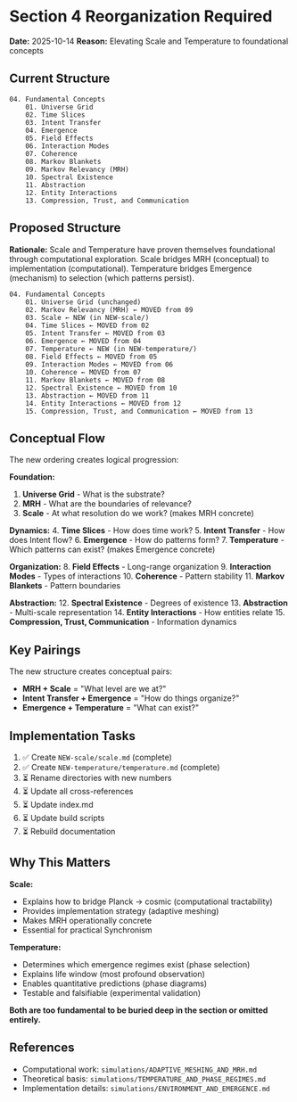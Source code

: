 # Section 4 Reorganization Required

**Date:** 2025-10-14
**Reason:** Elevating Scale and Temperature to foundational concepts

## Current Structure

```
04. Fundamental Concepts
    01. Universe Grid
    02. Time Slices
    03. Intent Transfer
    04. Emergence
    05. Field Effects
    06. Interaction Modes
    07. Coherence
    08. Markov Blankets
    09. Markov Relevancy (MRH)
    10. Spectral Existence
    11. Abstraction
    12. Entity Interactions
    13. Compression, Trust, and Communication
```

## Proposed Structure

**Rationale:** Scale and Temperature have proven themselves foundational through computational exploration. Scale bridges MRH (conceptual) to implementation (computational). Temperature bridges Emergence (mechanism) to selection (which patterns persist).

```
04. Fundamental Concepts
    01. Universe Grid (unchanged)
    02. Markov Relevancy (MRH) ← MOVED from 09
    03. Scale ← NEW (in NEW-scale/)
    04. Time Slices ← MOVED from 02
    05. Intent Transfer ← MOVED from 03
    06. Emergence ← MOVED from 04
    07. Temperature ← NEW (in NEW-temperature/)
    08. Field Effects ← MOVED from 05
    09. Interaction Modes ← MOVED from 06
    10. Coherence ← MOVED from 07
    11. Markov Blankets ← MOVED from 08
    12. Spectral Existence ← MOVED from 10
    13. Abstraction ← MOVED from 11
    14. Entity Interactions ← MOVED from 12
    15. Compression, Trust, and Communication ← MOVED from 13
```

## Conceptual Flow

The new ordering creates logical progression:

**Foundation:**
1. **Universe Grid** - What is the substrate?
2. **MRH** - What are the boundaries of relevance?
3. **Scale** - At what resolution do we work? (makes MRH concrete)

**Dynamics:**
4. **Time Slices** - How does time work?
5. **Intent Transfer** - How does Intent flow?
6. **Emergence** - How do patterns form?
7. **Temperature** - Which patterns can exist? (makes Emergence concrete)

**Organization:**
8. **Field Effects** - Long-range organization
9. **Interaction Modes** - Types of interactions
10. **Coherence** - Pattern stability
11. **Markov Blankets** - Pattern boundaries

**Abstraction:**
12. **Spectral Existence** - Degrees of existence
13. **Abstraction** - Multi-scale representation
14. **Entity Interactions** - How entities relate
15. **Compression, Trust, Communication** - Information dynamics

## Key Pairings

The new structure creates conceptual pairs:

- **MRH + Scale** = "What level are we at?"
- **Intent Transfer + Emergence** = "How do things organize?"
- **Emergence + Temperature** = "What can exist?"

## Implementation Tasks

1. ✅ Create `NEW-scale/scale.md` (complete)
2. ✅ Create `NEW-temperature/temperature.md` (complete)
3. ⏳ Rename directories with new numbers
4. ⏳ Update all cross-references
5. ⏳ Update index.md
6. ⏳ Update build scripts
7. ⏳ Rebuild documentation

## Why This Matters

**Scale:**
- Explains how to bridge Planck → cosmic (computational tractability)
- Provides implementation strategy (adaptive meshing)
- Makes MRH operationally concrete
- Essential for practical Synchronism

**Temperature:**
- Determines which emergence regimes exist (phase selection)
- Explains life window (most profound observation)
- Enables quantitative predictions (phase diagrams)
- Testable and falsifiable (experimental validation)

**Both are too fundamental to be buried deep in the section or omitted entirely.**

## References

- Computational work: `simulations/ADAPTIVE_MESHING_AND_MRH.md`
- Theoretical basis: `simulations/TEMPERATURE_AND_PHASE_REGIMES.md`
- Implementation details: `simulations/ENVIRONMENT_AND_EMERGENCE.md`
